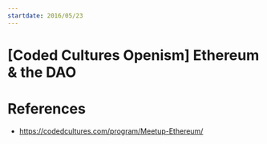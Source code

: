 ```yaml
---
startdate: 2016/05/23
---
```

# [Coded Cultures Openism] Ethereum & the DAO

# References
* https://codedcultures.com/program/Meetup-Ethereum/

